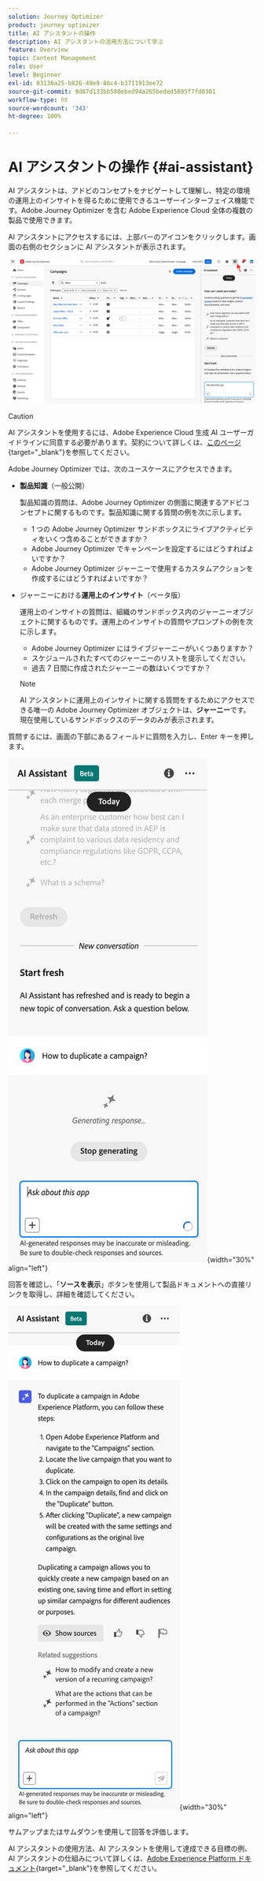 ```yaml
---
solution: Journey Optimizer
product: journey optimizer
title: AI アシスタントの操作
description: AI アシスタントの活用方法について学ぶ
feature: Overview
topic: Content Management
role: User
level: Beginner
exl-id: 03136a25-b826-49e9-86c4-b3711913ee72
source-git-commit: 9d87d133bb580ebed94a265beded5895f7fd0301
workflow-type: ht
source-wordcount: '343'
ht-degree: 100%

---
```


# AI アシスタントの操作 {#ai-assistant}

AI アシスタントは、アドビのコンセプトをナビゲートして理解し、特定の環境の運用上のインサイトを得るために使用できるユーザーインターフェイス機能です。Adobe Journey Optimizer を含む Adobe Experience Cloud 全体の複数の製品で使用できます。

AI アシスタントにアクセスするには、上部バーのアイコンをクリックします。画面の右側のセクションに AI アシスタントが表示されます。

![](assets/do-not-localize/ai-assistant-open.png)


>[!CAUTION]
>
>AI アシスタントを使用するには、Adobe Experience Cloud 生成 AI ユーザーガイドラインに同意する必要があります。契約について詳しくは、[このページ](https://experienceleague.adobe.com/ja/docs/experience-platform/ai-assistant/home){target="_blank"}を参照してください。

Adobe Journey Optimizer では、次のユースケースにアクセスできます。

* **製品知識**（一般公開）

  製品知識の質問は、Adobe Journey Optimizer の側面に関連するアドビコンセプトに関するものです。製品知識に関する質問の例を次に示します。

   * 1 つの Adobe Journey Optimizer サンドボックスにライブアクティビティをいくつ含めることができますか？
   * Adobe Journey Optimizer でキャンペーンを設定するにはどうすればよいですか？
   * Adobe Journey Optimizer ジャーニーで使用するカスタムアクションを作成するにはどうすればよいですか？


* ジャーニーにおける&#x200B;**運用上のインサイト**（ベータ版）

  運用上のインサイトの質問は、組織のサンドボックス内のジャーニーオブジェクトに関するものです。運用上のインサイトの質問やプロンプトの例を次に示します。

   * Adobe Journey Optimizer にはライブジャーニーがいくつありますか？
   * スケジュールされたすべてのジャーニーのリストを提示してください。
   * 過去 7 日間に作成されたジャーニーの数はいくつですか？

  >[!NOTE]
  >
  >AI アシスタントに運用上のインサイトに関する質問をするためにアクセスできる唯一の Adobe Journey Optimizer オブジェクトは、**ジャーニー**&#x200B;です。現在使用しているサンドボックスのデータのみが表示されます。


質問するには、画面の下部にあるフィールドに質問を入力し、Enter キーを押します。

![](assets/do-not-localize/ai-assistant-ask.png){width="30%" align="left"}

回答を確認し、「**ソースを表示**」ボタンを使用して製品ドキュメントへの直接リンクを取得し、詳細を確認してください。

![](assets/do-not-localize/ai-assistant-answer.png){width="30%" align="left"}

サムアップまたはサムダウンを使用して回答を評価します。

AI アシスタントの使用方法、AI アシスタントを使用して達成できる目標の例、AI アシスタントの仕組みについて詳しくは、[Adobe Experience Platform ドキュメント](https://experienceleague.adobe.com/ja/docs/experience-platform/ai-assistant/home){target="_blank"}を参照してください。
